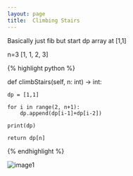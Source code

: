 ```yaml
---
layout: page
title:  Climbing Stairs
---
```


Basically just fib but start dp array at [1,1]

n=3
[1, 1, 2, 3]

{% highlight python %}

def climbStairs(self, n: int) -> int:
    
    dp = [1,1]
    
    for i in range(2, n+1):
        dp.append(dp[i-1]+dp[i-2])
    
    print(dp)
    
    return dp[n]

{% endhighlight %}



![image1](https://gndbsg.dm.files.1drv.com/y4mxURBADYcPSgB7iiPXin_y8EP4Ne6SnaivuuMy0d2fjbl65EQUWxCKmc4P2GjfthE1Fxh4jy4sblxQ0UyMvH2NKTGNZez-2b4ZazYT28ksKM-xByG-GLQYx0pmZUSMjd825h3auNWJ8qh17Bw09HHbqT3WPtV2FIuM2pS-ZjYVMBk39inqkBlPaVGybJSO881FWiRbcaVUhPw94fAkN6lHA?width=1523&height=960&cropmode=none)